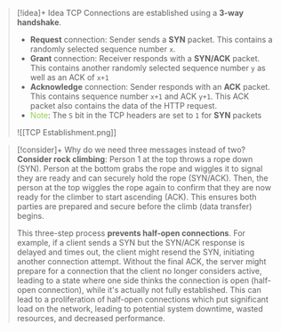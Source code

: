 > [!idea]+ Idea
> TCP Connections are established using a **3-way handshake**.
> - **Request** connection: Sender sends a **SYN** packet. This contains a randomly selected sequence number `x`. 
> - **Grant** connection: Receiver responds with a **SYN/ACK** packet. This contains another randomly selected sequence number `y` as well as an ACK of `x+1` 
> - **Acknowledge** connection: Sender responds with an **ACK** packet. This contains sequence number `x+1` and ACK `y+1`. This ACK packet also contains the data of the HTTP request.
> - <font color="#92d050">Note</font>: The `S` bit in the TCP headers are set to `1` for **SYN** packets
> 
> ![[TCP Establishment.png]]



> [!consider]+ Why do we need three messages instead of two?
> **Consider rock climbing**: Person 1 at the top throws a rope down (SYN). Person at the bottom grabs the rope and wiggles it to signal they are ready and can securely hold the rope (SYN/ACK). Then, the person at the top wiggles the rope again to confirm that they are now ready for the climber to start ascending (ACK). This ensures both parties are prepared and secure before the climb (data transfer) begins.
> 
> This three-step process **prevents half-open connections**. For example, if a client sends a SYN but the SYN/ACK response is delayed and times out, the client might resend the SYN, initiating another connection attempt. Without the final ACK, the server might prepare for a connection that the client no longer considers active, leading to a state where one side thinks the connection is open (half-open connection), while it's actually not fully established. This can lead to a proliferation of half-open connections which put significant load on the network, leading to potential system downtime, wasted resources, and decreased performance.